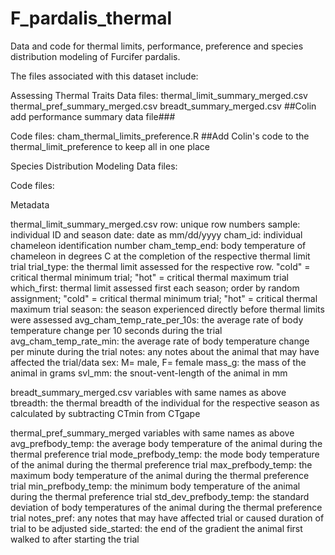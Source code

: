 # F_pardalis_thermal
Data and code for thermal limits, performance, preference and species distribution modeling of Furcifer pardalis. 

The files associated with this dataset include:

Assessing Thermal Traits
  Data files:
thermal_limit_summary_merged.csv
thermal_pref_summary_merged.csv
breadt_summary_merged.csv
##Colin add performance summary data file###

  Code files:
cham_thermal_limits_preference.R
##Add Colin's code to the thermal_limit_preference to keep all in one place

Species Distribution Modeling
  Data files:
  
  
  Code files:
  
  
  
Metadata

thermal_limit_summary_merged.csv
  row: unique row numbers
  sample: individual ID and season 
  date: date as mm/dd/yyyy
  cham_id: individual chameleon identification number
  cham_temp_end: body temperature of chameleon in degrees C at the completion of the respective thermal limit trial
  trial_type: the thermal limit assessed for the respective row. "cold" = critical thermal minimum trial; "hot" = critical thermal maximum trial
  which_first: thermal limit assessed first each season; order by random assignment; "cold" = critical thermal minimum trial; "hot" = critical thermal maximum trial
  season: the season experienced directly before thermal limits were assessed
  avg_cham_temp_rate_per_10s: the average rate of body temperature change per 10 seconds during the trial
  avg_cham_temp_rate_min: the average rate of body temperature change per minute during the trial
  notes: any notes about the animal that may have affected the trial/data
  sex: M= male, F= female
  mass_g: the mass of the animal in grams
  svl_mm: the snout-vent-length of the animal in mm
  
breadt_summary_merged.csv
  variables with same names as above
  tbreadth: the thermal breadth of the individual for the respective season as calculated by subtracting CTmin from CTgape
  
thermal_pref_summary_merged
  variables with same names as above
  avg_prefbody_temp: the average body temperature of the animal during the thermal preference trial
  mode_prefbody_temp: the mode body temperature of the animal during the thermal preference trial
  max_prefbody_temp: the maximum body temperature of the animal during the thermal preference trial
  min_prefbody_temp: the minimum body temperature of the animal during the thermal preference trial
  std_dev_prefbody_temp: the standard deviation of body temperatures of the animal during the thermal preference trial
  notes_pref: any notes that may have affected trial or caused duration of trial to be adjusted
  side_started: the end of the gradient the animal first walked to after starting the trial
